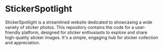 # StickerSpotlight
StickerSpotlight is a streamlined website dedicated to showcasing a wide variety of sticker photos. This repository contains the code for a user-friendly platform, designed for sticker enthusiasts to explore and share high-quality sticker images. It's a simple, engaging hub for sticker collection and appreciation.
